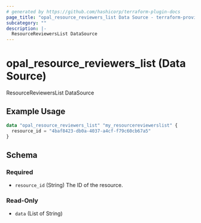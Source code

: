 ```yaml
---
# generated by https://github.com/hashicorp/terraform-plugin-docs
page_title: "opal_resource_reviewers_list Data Source - terraform-provider-opal"
subcategory: ""
description: |-
  ResourceReviewersList DataSource
---
```


# opal_resource_reviewers_list (Data Source)

ResourceReviewersList DataSource

## Example Usage

```terraform
data "opal_resource_reviewers_list" "my_resourcereviewerslist" {
  resource_id = "4baf8423-db0a-4037-a4cf-f79c60cb67a5"
}
```

<!-- schema generated by tfplugindocs -->
## Schema

### Required

- `resource_id` (String) The ID of the resource.

### Read-Only

- `data` (List of String)
